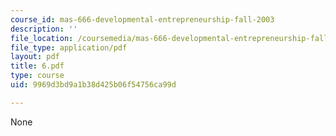 ```yaml
---
course_id: mas-666-developmental-entrepreneurship-fall-2003
description: ''
file_location: /coursemedia/mas-666-developmental-entrepreneurship-fall-2003/9969d3bd9a1b38d425b06f54756ca99d_6.pdf
file_type: application/pdf
layout: pdf
title: 6.pdf
type: course
uid: 9969d3bd9a1b38d425b06f54756ca99d

---
```

None